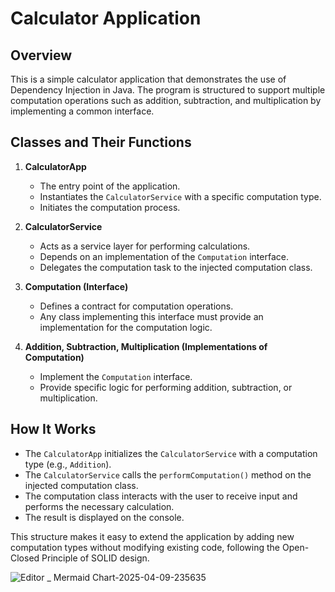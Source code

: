 # Calculator Application

## Overview
This is a simple calculator application that demonstrates the use of Dependency Injection in Java. The program is structured to support multiple computation operations such as addition, subtraction, and multiplication by implementing a common interface.

## Classes and Their Functions

1. **CalculatorApp**  
   - The entry point of the application.
   - Instantiates the `CalculatorService` with a specific computation type.
   - Initiates the computation process.

2. **CalculatorService**  
   - Acts as a service layer for performing calculations.
   - Depends on an implementation of the `Computation` interface.
   - Delegates the computation task to the injected computation class.

3. **Computation (Interface)**  
   - Defines a contract for computation operations.
   - Any class implementing this interface must provide an implementation for the computation logic.

4. **Addition, Subtraction, Multiplication (Implementations of Computation)**  
   - Implement the `Computation` interface.
   - Provide specific logic for performing addition, subtraction, or multiplication.

## How It Works
- The `CalculatorApp` initializes the `CalculatorService` with a computation type (e.g., `Addition`).
- The `CalculatorService` calls the `performComputation()` method on the injected computation class.
- The computation class interacts with the user to receive input and performs the necessary calculation.
- The result is displayed on the console.

This structure makes it easy to extend the application by adding new computation types without modifying existing code, following the Open-Closed Principle of SOLID design.


![Editor _ Mermaid Chart-2025-04-09-235635](https://github.com/user-attachments/assets/7fc670f5-e4c7-4c57-a60c-93064524be52)

